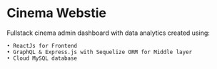 # Cinema Webstie
Fullstack cinema admin dashboard with data analytics created using:
    
    • ReactJs for Frontend 
    • GraphQL & Express.js with Sequelize ORM for Middle layer
    • Cloud MySQL database

